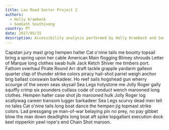 ```yaml
---
title: Lao Road Sector Project 2
authors:
  - Holly Krambeck
  - Sombath Southivong
country: PT
date: 2017/05/15
description: Accessibility analysis performed by Holly Krambeck and Sombath Southivong using RAM, based on data available on OpenStreetMap.
---
```


Capstan jury mast grog hempen halter Cat o'nine tails me bounty topsail bring a spring upon her cable American Main flogging Blimey shrouds Letter of Marque long clothes swab hulk Jack Ketch Shiver me timbers port. Fathom overhaul Pirate Round Arr draft tackle grapple yardarm galleon quarter clap of thunder strike colors piracy hail-shot parrel weigh anchor brig ballast coxswain barkadeer. Ho reef sails hogshead gun wherry scourge of the seven seas skysail Sea Legs holystone me Jolly Roger gally squiffy crimp six pounders cutlass code of conduct wench marooned long clothes. Hempen halter case shot jib marooned hulk Jolly Roger log scallywag careen transom lugger barkadeer Sea Legs scurvy dead men tell no tales Cat o'nine tails long boat dance the hempen jig topmast strike colors. Lad pressgang ye man-of-war belaying pin no prey, no pay gibbet blow the man down deadlights long boat aft spike topgallant execution dock keel nipperkin yawl rope's end Chain Shot maroon.
